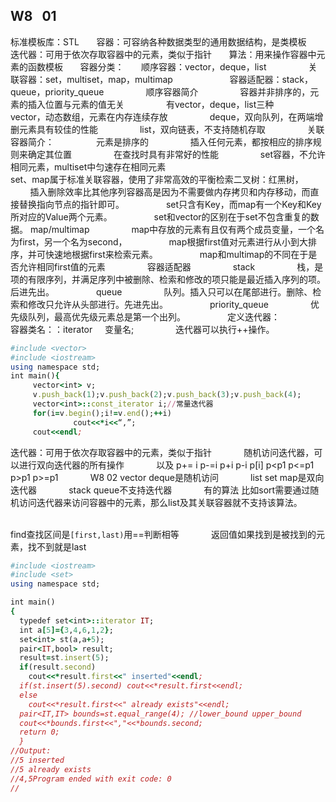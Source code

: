 ## W8    01
标准模板库：STL       
容器：可容纳各种数据类型的通用数据结构，是类模板      
迭代器：可用于依次存取容器中的元素，类似于指针      
算法：用来操作容器中元素的函数模板      
容器分类：      
顺序容器：vector，deque，list                 
关联容器：set，multiset，map，multimap                       
容器适配器：stack，queue，priority_queue                 
顺序容器简介                 
容器并非排序的，元素的插入位置与元素的值无关                 
有vector，deque，list三种                 
vector，动态数组，元素在内存连续存放                 
deque，双向队列，在两端增删元素具有较佳的性能                 
list，双向链表，不支持随机存取                 
关联容器简介：                 
元素是排序的                 
插入任何元素，都按相应的排序规则来确定其位置                 
在查找时具有非常好的性能                 
set容器，不允许相同元素，multiset中匀速存在相同元素          
set、map属于标准关联容器，使用了非常高效的平衡检索二叉树：红黑树，                 
插入删除效率比其他序列容器高是因为不需要做内存拷贝和内存移动，而直接替换指向节点的指针即可。                 
set只含有Key，而map有一个Key和Key所对应的Value两个元素。                 
set和vector的区别在于set不包含重复的数据。
map/multimap                 
map中存放的元素有且仅有两个成员变量，一个名为first，另一个名为second，                 
map根据first值对元素进行从小到大排序，并可快速地根据first来检索元素。                 
map和multimap的不同在于是否允许相同first值的元素                 
容器适配器                 
stack                 
栈，是项的有限序列，并满足序列中被删除、检索和修改的项只能是最近插入序列的项。后进先出。                 
queue                 
队列。插入只可以在尾部进行。删除、检索和修改只允许从头部进行。先进先出。                 
priority_queue                 
优先级队列，最高优先级元素总是第一个出列。                 
定义迭代器：                 
容器类名：：iterator     变量名;                 
迭代器可以执行++操作。                 
```ruby
#include <vector>
#include <iostream>
using namespace std;
int main(){
     vector<int> v;
     v.push_back(1);v.push_back(2);v.push_back(3);v.push_back(4);
     vector<int>::const_iterator i;//常量迭代器
     for(i=v.begin();i!=v.end();++i)
              cout<<*i<<“,”;
     cout<<endl;
```

迭代器：可用于依次存取容器中的元素，类似于指针            
随机访问迭代器，可以进行双向迭代器的所有操作            
以及 p+= i p-=i p+i p-i p[i] p<p1 p<=p1 p>p1 p>=p1            
W8 02
vector deque是随机访问            
list set map是双向迭代器            
stack queue不支持迭代器            
有的算法 比如sort需要通过随机访问迭代器来访问容器中的元素，那么list及其关联容器就不支持该算法。            

find查找区间是`[first,last)`用==判断相等            
返回值如果找到是被找到的元素，找不到就是last    
```ruby
#include <iostream>
#include <set>
using namespace std;

int main()
{
  typedef set<int>::iterator IT;
  int a[5]={3,4,6,1,2};
  set<int> st(a,a+5);
  pair<IT,bool> result;
  result=st.insert(5);
  if(result.second)
    cout<<*result.first<<" inserted"<<endl;
  if(st.insert(5).second) cout<<*result.first<<endl;
  else
    cout<<*result.first<<" already exists"<<endl;
  pair<IT,IT> bounds=st.equal_range(4); //lower_bound upper_bound
  cout<<*bounds.first<<","<<*bounds.second;
  return 0;
  }
//Output:
//5 inserted
//5 already exists
//4,5Program ended with exit code: 0
//
  ```

